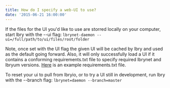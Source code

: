 ```yaml
---
title: How do I specify a web-UI to use?
date: '2015-06-21 16:00:00'
---
```


If the files for the UI you'd like to use are storred locally on your computer, start lbry with the --ui flag: `lbrynet-daemon --ui=/full/path/to/ui/files/root/folder`

Note, once set with the UI flag the given UI will be cached by lbry and used as the default going forward. Also, it will only successfully load a UI if it contains a conforming requirements.txt file to specify required lbrynet and lbryum versions. [Here](https://github.com/lbryio/lbry-web-ui/blob/master/dist/requirements.txt) is an example requirements.txt file.

To reset your ui to pull from lbryio, or to try a UI still in development, run lbry with the --branch flag: `lbrynet=daemon --branch=master`
